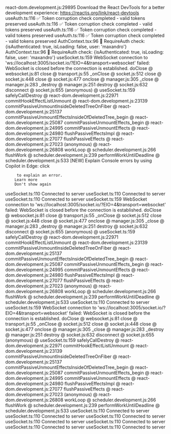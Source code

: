 react-dom.development.js:29895 Download the React DevTools for a better development experience: https://reactjs.org/link/react-devtools
useAuth.ts:116 ✅ Token corruption check completed - valid tokens preserved
useAuth.ts:116 ✅ Token corruption check completed - valid tokens preserved
useAuth.ts:116 ✅ Token corruption check completed - valid tokens preserved
useAuth.ts:116 ✅ Token corruption check completed - valid tokens preserved
AuthContext.tsx:96 🔐 RequireAuth check: {isAuthenticated: true, isLoading: false, user: 'maxandro'}
AuthContext.tsx:96 🔐 RequireAuth check: {isAuthenticated: true, isLoading: false, user: 'maxandro'}
useSocket.ts:159  WebSocket connection to 'ws://localhost:3005/socket.io/?EIO=4&transport=websocket' failed: WebSocket is closed before the connection is established.
doClose @ websocket.js:81
close @ transport.js:55
_onClose @ socket.js:512
close @ socket.js:448
close @ socket.js:477
onclose @ manager.js:305
_close @ manager.js:283
_destroy @ manager.js:251
destroy @ socket.js:632
disconnect @ socket.js:655
(anonymous) @ useSocket.ts:159
safelyCallDestroy @ react-dom.development.js:22971
commitHookEffectListUnmount @ react-dom.development.js:23139
commitPassiveUnmountInsideDeletedTreeOnFiber @ react-dom.development.js:25137
commitPassiveUnmountEffectsInsideOfDeletedTree_begin @ react-dom.development.js:25087
commitPassiveUnmountEffects_begin @ react-dom.development.js:24995
commitPassiveUnmountEffects @ react-dom.development.js:24980
flushPassiveEffectsImpl @ react-dom.development.js:27077
flushPassiveEffects @ react-dom.development.js:27023
(anonymous) @ react-dom.development.js:26808
workLoop @ scheduler.development.js:266
flushWork @ scheduler.development.js:239
performWorkUntilDeadline @ scheduler.development.js:533
[NEW] Explain Console errors by using Copilot in Edge: click
         
         to explain an error. 
        Learn more
        Don't show again
useSocket.ts:110 Connected to server
useSocket.ts:110 Connected to server
useSocket.ts:110 Connected to server
useSocket.ts:159  WebSocket connection to 'ws://localhost:3005/socket.io/?EIO=4&transport=websocket' failed: WebSocket is closed before the connection is established.
doClose @ websocket.js:81
close @ transport.js:55
_onClose @ socket.js:512
close @ socket.js:448
close @ socket.js:477
onclose @ manager.js:305
_close @ manager.js:283
_destroy @ manager.js:251
destroy @ socket.js:632
disconnect @ socket.js:655
(anonymous) @ useSocket.ts:159
safelyCallDestroy @ react-dom.development.js:22971
commitHookEffectListUnmount @ react-dom.development.js:23139
commitPassiveUnmountInsideDeletedTreeOnFiber @ react-dom.development.js:25137
commitPassiveUnmountEffectsInsideOfDeletedTree_begin @ react-dom.development.js:25087
commitPassiveUnmountEffects_begin @ react-dom.development.js:24995
commitPassiveUnmountEffects @ react-dom.development.js:24980
flushPassiveEffectsImpl @ react-dom.development.js:27077
flushPassiveEffects @ react-dom.development.js:27023
(anonymous) @ react-dom.development.js:26808
workLoop @ scheduler.development.js:266
flushWork @ scheduler.development.js:239
performWorkUntilDeadline @ scheduler.development.js:533
useSocket.ts:110 Connected to server
useSocket.ts:159  WebSocket connection to 'ws://localhost:3005/socket.io/?EIO=4&transport=websocket' failed: WebSocket is closed before the connection is established.
doClose @ websocket.js:81
close @ transport.js:55
_onClose @ socket.js:512
close @ socket.js:448
close @ socket.js:477
onclose @ manager.js:305
_close @ manager.js:283
_destroy @ manager.js:251
destroy @ socket.js:632
disconnect @ socket.js:655
(anonymous) @ useSocket.ts:159
safelyCallDestroy @ react-dom.development.js:22971
commitHookEffectListUnmount @ react-dom.development.js:23139
commitPassiveUnmountInsideDeletedTreeOnFiber @ react-dom.development.js:25137
commitPassiveUnmountEffectsInsideOfDeletedTree_begin @ react-dom.development.js:25087
commitPassiveUnmountEffects_begin @ react-dom.development.js:24995
commitPassiveUnmountEffects @ react-dom.development.js:24980
flushPassiveEffectsImpl @ react-dom.development.js:27077
flushPassiveEffects @ react-dom.development.js:27023
(anonymous) @ react-dom.development.js:26808
workLoop @ scheduler.development.js:266
flushWork @ scheduler.development.js:239
performWorkUntilDeadline @ scheduler.development.js:533
useSocket.ts:110 Connected to server
useSocket.ts:110 Connected to server
useSocket.ts:110 Connected to server
useSocket.ts:110 Connected to server
useSocket.ts:110 Connected to server
useSocket.ts:110 Connected to server
useSocket.ts:110 Connected to server
